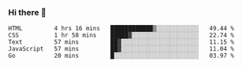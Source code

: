 ### Hi there 👋

<!--
**KLXLjun/KLXLjun** is a ✨ _special_ ✨ repository because its `README.md` (this file) appears on your GitHub profile.

Here are some ideas to get you started:

- 🔭 I’m currently working on ...
- 🌱 I’m currently learning ...
- 👯 I’m looking to collaborate on ...
- 🤔 I’m looking for help with ...
- 💬 Ask me about ...
- 📫 How to reach me: ...
- 😄 Pronouns: ...
- ⚡ Fun fact: ...
-->

<!--START_SECTION:waka-->
```text
HTML         4 hrs 16 mins   ████████████▒░░░░░░░░░░░░   49.44 % 
CSS          1 hr 58 mins    █████▓░░░░░░░░░░░░░░░░░░░   22.74 % 
Text         57 mins         ██▓░░░░░░░░░░░░░░░░░░░░░░   11.15 % 
JavaScript   57 mins         ██▓░░░░░░░░░░░░░░░░░░░░░░   11.04 % 
Go           20 mins         █░░░░░░░░░░░░░░░░░░░░░░░░   03.97 % 
```
<!--END_SECTION:waka-->
